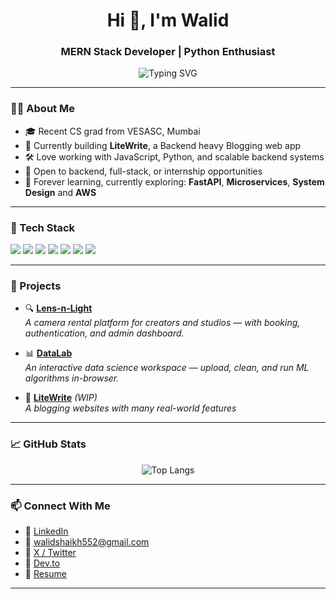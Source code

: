 <h1 align="center">Hi 👋, I'm Walid</h1>
<h3 align="center">MERN Stack Developer | Python Enthusiast </h3>

<p align="center">
  <img src="https://readme-typing-svg.herokuapp.com?font=Fira+Code&duration=3000&pause=1000&color=F7F7F7&center=true&vCenter=true&width=435&lines=Passionate+Full-stack+Web+Developer;Always+learning+new+tech;Clean+code+advocate" alt="Typing SVG" />
</p>

---

### 🧑‍💻 About Me

- 🎓 Recent CS grad from VESASC, Mumbai  
- 🔭 Currently building **LiteWrite**, a Backend heavy Blogging web app  
- 🛠️ Love working with JavaScript, Python, and scalable backend systems  
- 🤝 Open to backend, full-stack, or internship opportunities  
- 🧠 Forever learning, currently exploring: **FastAPI**, **Microservices**,  **System Design** and **AWS**

---

### 🧰 Tech Stack

<p align="left">
  <img src="https://img.shields.io/badge/MongoDB-4EA94B?style=for-the-badge&logo=mongodb&logoColor=white"/>
  <img src="https://img.shields.io/badge/Express.js-000000?style=for-the-badge&logo=express&logoColor=white"/>
  <img src="https://img.shields.io/badge/React-61DAFB?style=for-the-badge&logo=react&logoColor=black"/>
  <img src="https://img.shields.io/badge/Node.js-339933?style=for-the-badge&logo=node.js&logoColor=white"/>
  <img src="https://img.shields.io/badge/Python-3776AB?style=for-the-badge&logo=python&logoColor=white"/>
  <img src="https://img.shields.io/badge/Java-ED8B00?style=for-the-badge&logo=java&logoColor=white"/>
  <img src="https://img.shields.io/badge/JavaScript-F7DF1E?style=for-the-badge&logo=javascript&logoColor=black"/>
</p>

---

### 🚀 Projects

- 🔍 **[Lens-n-Light](https://github.com/WalidTheDev/Lens-n-Light)**  
  *A camera rental platform for creators and studios — with booking, authentication, and admin dashboard.*

- 📊 **[DataLab](https://github.com/WalidTheDev/DataLab-Frontend)**  
  *An interactive data science workspace — upload, clean, and run ML algorithms in-browser.*

- 💼 **[LiteWrite](https://github.com/WalidTheDev/LiteWrite)** *(WIP)*  
  *A blogging websites with many real-world features*

---

### 📈 GitHub Stats

<p align="center">
  <img src="https://github-readme-stats.vercel.app/api/top-langs/?username=WalidTheDev&layout=compact&theme=radical" alt="Top Langs" />
</p>

---

### 📫 Connect With Me


- 🔗 [LinkedIn](https://linkedin.com/in/walidshaikh)  
- 📧 walidshaikh552@gmail.com  
- 🔗 [X / Twitter](https://twitter.com/WalidTheDev)  
- 🔗 [Dev.to](https://dev.to/WalidTheDev)  
- 🔗 [Resume](https://drive.google.com/file/d/101VeJPcOC7e8A1vgo1ZEVGxIsemX17fl/view)

---
